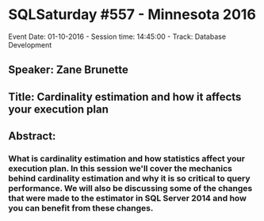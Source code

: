 # SQLSaturday #557 - Minnesota 2016
Event Date: 01-10-2016 - Session time: 14:45:00 - Track: Database Development
## Speaker: Zane Brunette
## Title: Cardinality estimation and how it affects your execution plan
## Abstract:
### What is cardinality estimation and how statistics affect your execution plan. In this session we'll cover the mechanics behind cardinality estimation and why it is so critical to query performance. We will also be discussing some of the changes that were made to the estimator in SQL Server 2014 and how you can benefit from these changes.
